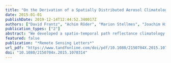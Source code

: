 ```yaml
---
title: "On the Derivation of a Spatially Distributed Aerosol Climatology for its Incorporation in a Radiometric Landsat Preprocessing Framework"
date: 2015-01-01
publishDate: 2019-12-14T12:44:52.340017Z
authors: ["David Frantz", "Achim Röder", "Marion Stellmes", "Joachim Hill"]
publication_types: ["2"]
abstract: "We developed a spatio-temporal path reflectance climatology for use in atmospheric corrections for a Landsat pre-processing framework. The climatology is intended as a fallback strategy for aerosol estimation in bright Southern African savannah ecosystems where the rarity of dark objects decreases the applicability of common image-based aerosol estimation strategies and the widespread burning prohibits the use of a fixed aerosol loading. We predicted the climatological path reflectance surface by applying a multivariate regression model to all available path reflectance retrievals on basis of the geolocation and the days of the year on which the data were acquired. The resulting predictions are able to successfully model major spatio-temporal gradients of the path reflectance distribution. The prediction error (weighted root mean squared Error at 0.483 µm) was less than 1% reflectance while the prediction itself varied by 4.6% reflectance. Thus, using the modelled climatology for atmospheric correction is favourable compared to a fixed aerosol content."
featured: false
publication: "*Remote Sensing Letters*"
url_pdf: "https://www.tandfonline.com/doi/pdf/10.1080/2150704X.2015.1070314?needAccess=true"
doi: "10.1080/2150704x.2015.1070314"
---
```



